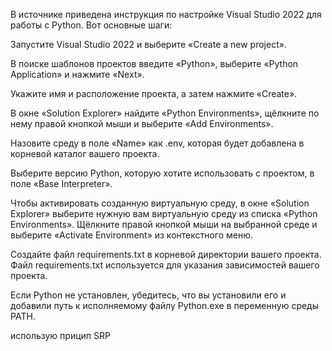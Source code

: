 В источнике приведена инструкция по настройке Visual Studio 2022 для работы с Python. Вот основные шаги:

Запустите Visual Studio 2022 и выберите «Create a new project».

В поиске шаблонов проектов введите «Python», выберите «Python Application» и нажмите «Next».

Укажите имя и расположение проекта, а затем нажмите «Create».

В окне «Solution Explorer» найдите «Python Environments», щёлкните по нему правой кнопкой мыши и выберите «Add Environments».

Назовите среду в поле «Name» как .env, которая будет добавлена в корневой каталог вашего проекта.

Выберите версию Python, которую хотите использовать с проектом, в поле «Base Interpreter».

Чтобы активировать созданную виртуальную среду, в окне «Solution Explorer» выберите нужную вам виртуальную среду из списка «Python Environments». Щёлкните правой кнопкой мыши на выбранной среде и выберите «Activate Environment» из контекстного меню.

Создайте файл requirements.txt в корневой директории вашего проекта. Файл requirements.txt используется для указания зависимостей вашего проекта.

Если Python не установлен, убедитесь, что вы установили его и добавили путь к исполняемому файлу Python.exe в переменную среды PATH.





использую прицип SRP
